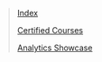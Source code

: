 > [Index](index.md)
>
> [Certified Courses](certified_skills.md)
> 
> [Analytics Showcase](portfolio.md)
